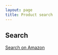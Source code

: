 ```yaml
---
layout: page
title: Product search
---
```


Search
-------

[Search on Amazon](https://www.amazon.com?tag=benogle07-20)
